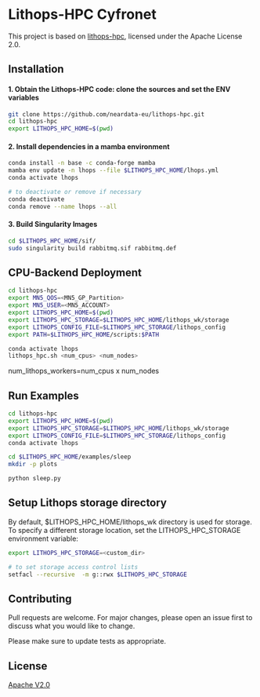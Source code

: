 # Lithops-HPC Cyfronet

This project is based on [lithops-hpc](https://github.com/neardata-eu/lithops-hpc.git), licensed under the Apache License 2.0.

## Installation
#### 1. Obtain the Lithops-HPC code: clone the sources and set the ENV variables
```bash
git clone https://github.com/neardata-eu/lithops-hpc.git
cd lithops-hpc
export LITHOPS_HPC_HOME=$(pwd)
```
#### 2. Install dependencies in a mamba environment
```bash
conda install -n base -c conda-forge mamba
mamba env update -n lhops --file $LITHOPS_HPC_HOME/lhops.yml
conda activate lhops

# to deactivate or remove if necessary
conda deactivate
conda remove --name lhops --all
```

#### 3. Build Singularity Images
```bash
cd $LITHOPS_HPC_HOME/sif/
sudo singularity build rabbitmq.sif rabbitmq.def
```

## CPU-Backend Deployment 
```bash
cd lithops-hpc
export MN5_QOS=<MN5_GP_Partition>
export MN5_USER=<MN5_ACCOUNT>
export LITHOPS_HPC_HOME=$(pwd)
export LITHOPS_HPC_STORAGE=$LITHOPS_HPC_HOME/lithops_wk/storage
export LITHOPS_CONFIG_FILE=$LITHOPS_HPC_STORAGE/lithops_config
export PATH=$LITHOPS_HPC_HOME/scripts:$PATH

conda activate lhops
lithops_hpc.sh <num_cpus> <num_nodes>
```
num_lithops_workers=num_cpus x num_nodes

## Run Examples
```bash
cd lithops-hpc
export LITHOPS_HPC_HOME=$(pwd)
export LITHOPS_HPC_STORAGE=$LITHOPS_HPC_HOME/lithops_wk/storage
export LITHOPS_CONFIG_FILE=$LITHOPS_HPC_STORAGE/lithops_config
conda activate lhops

cd $LITHOPS_HPC_HOME/examples/sleep 
mkdir -p plots

python sleep.py
```

## Setup Lithops storage directory
By default, $LITHOPS_HPC_HOME/lithops_wk directory is used for storage. 
To specify a different storage location, set the LITHOPS_HPC_STORAGE environment variable:
```bash
export LITHOPS_HPC_STORAGE=<custom_dir>

# to set storage access control lists
setfacl --recursive  -m g::rwx $LITHOPS_HPC_STORAGE
```

## Contributing

Pull requests are welcome. For major changes, please open an issue first
to discuss what you would like to change.

Please make sure to update tests as appropriate.

## License

[Apache V2.0]( http://www.apache.org/licenses/LICENSE-2.0)
